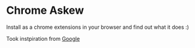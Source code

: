 # Chrome Askew

Install as a chrome extensions in your browser and find out what it does :)

Took instpiration from [Google](https://google.com/search?q=askew)